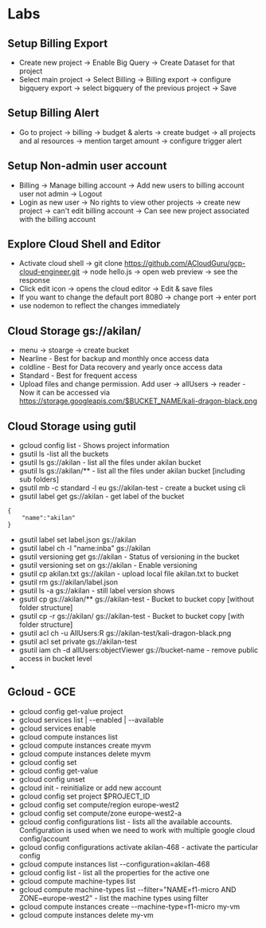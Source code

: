 # Labs
## Setup Billing Export
* Create new project -> Enable Big Query -> Create Dataset for that project
* Select main project -> Select Billing -> Billing export -> configure bigquery export -> select bigquery of the previous project -> Save 

## Setup Billing Alert
* Go to project -> billing -> budget & alerts -> create budget -> all projects and al resources -> mention target amount -> configure trigger alert

## Setup Non-admin user account
* Billing -> Manage billing account -> Add new users to billing account user not admin -> Logout
* Login as new user -> No rights to view other projects -> create new project -> can't edit billing account -> Can see new project associated with the billing account

## Explore Cloud Shell and Editor
* Activate cloud shell -> git clone https://github.com/ACloudGuru/gcp-cloud-engineer.git -> node hello.js -> open web preview -> see the response
* Click edit icon -> opens the cloud editor -> Edit & save files
* If you want to change the default port 8080 -> change port -> enter port
* use nodemon to reflect the changes immediately

## Cloud Storage gs://akilan/
* menu -> stoarge -> create bucket
* Nearline - Best for backup and monthly once access data
* coldline - Best for Data recovery and yearly once access data
* Standard - Best for frequent access
* Upload files and change permission. Add user -> allUsers -> reader - Now it can be accessed via https://storage.googleapis.com/$BUCKET_NAME/kali-dragon-black.png

## Cloud Storage using gutil
* gcloud config list - Shows project information
* gsutil ls -list all the buckets
* gsutil ls gs://akilan - list all the files under akilan bucket
* gsutil ls gs://akilan/** - list all the files under akilan bucket [including sub folders]
* gsutil mb -c standard -l eu gs://akilan-test - create a bucket using cli
* gsutil label get gs://akilan - get label of the bucket
```
{
    "name":"akilan"
}
```
* gsutil label set label.json gs://akilan
* gsutil label ch -l "name:inba" gs://akilan
* gsutil versioning get gs://akilan - Status of versioning in the bucket
* gsutil versioning set on gs://akilan - Enable versioning
* gsutil cp akilan.txt gs://akilan - upload local file akilan.txt to bucket
* gsutil rm gs://akilan/label.json
* gsutil ls -a gs://akilan - still label version shows
* gsutil cp gs://akilan/** gs://akilan-test - Bucket to bucket copy [without folder structure]
* gsutil cp -r gs://akilan/ gs://akilan-test - Bucket to bucket copy [with folder structure]
* gsutil acl ch -u AllUsers:R gs://akilan-test/kali-dragon-black.png
* gsutil acl set private gs://akilan-test
* gsutil iam ch -d allUsers:objectViewer gs://bucket-name - remove public access in bucket level
* 

## Gcloud - GCE
* gcloud config get-value project
* gcloud services list | --enabled | --available
* gcloud services enable 
* gcloud compute instances list
* gcloud compute instances create myvm
* gcloud compute instances delete myvm
* gcloud config set <property> <value>
* gcloud config get-value <property>
* gcloud config unset <property>
* gcloud init - reinitialize or add new account
* gcloud config set project $PROJECT_ID
* gcloud config set compute/region europe-west2
* gcloud config set compute/zone europe-west2-a
* gcloud config configurations list - lists all the available accounts. Configuration is used when we need to work with multiple google cloud config/account
* gcloud config configurations activate akilan-468 - activate the particular config
* gcloud compute instances list --configuration=akilan-468
* gcloud config list - list all the properties for the active one
* gcloud compute machine-types list
* gcloud compute machine-types list --filter="NAME=f1-micro AND ZONE~europe-west2" - list the machine types using filter
* gcloud compute instances create --machine-type=f1-micro my-vm
* gcloud compute instances delete my-vm